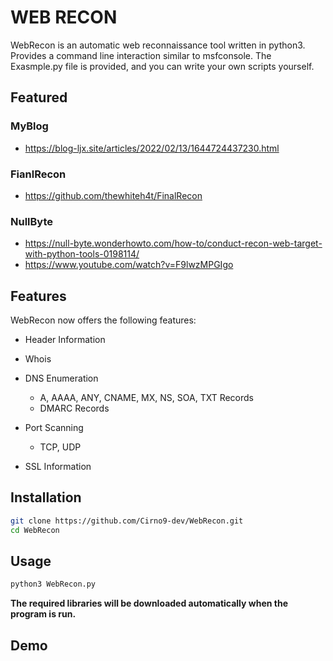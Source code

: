 # WEB RECON

WebRecon is an automatic web reconnaissance tool written in python3. Provides a command line interaction similar to msfconsole. The Exasmple.py file is provided, and you can write your own scripts yourself.

## Featured

### MyBlog

* https://blog-ljx.site/articles/2022/02/13/1644724437230.html

### FianlRecon
* https://github.com/thewhiteh4t/FinalRecon

### NullByte
* https://null-byte.wonderhowto.com/how-to/conduct-recon-web-target-with-python-tools-0198114/
* https://www.youtube.com/watch?v=F9lwzMPGIgo

## Features

WebRecon now offers the following features:

* Header Information

* Whois

* DNS Enumeration
  * A, AAAA, ANY, CNAME, MX, NS, SOA, TXT Records
  * DMARC Records

* Port Scanning
  * TCP, UDP

* SSL Information

## Installation

```bash
git clone https://github.com/Cirno9-dev/WebRecon.git
cd WebRecon
```

## Usage

```bash
python3 WebRecon.py
```
**The required libraries will be downloaded automatically when the program is run.**

## Demo